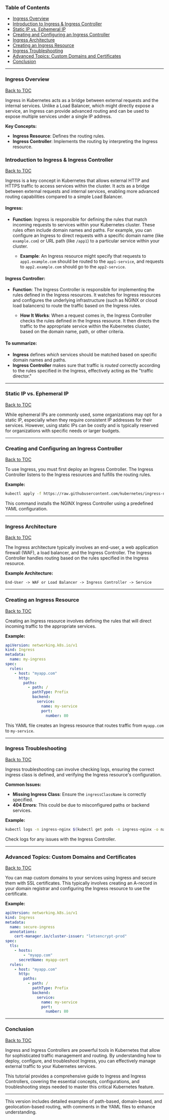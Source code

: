 
### **Table of Contents**
- [Ingress Overview](#ingress-overview)
- [Introduction to Ingress & Ingress Controller](#introduction-to-ingress--ingress-controller)
- [Static IP vs. Ephemeral IP](#static-ip-vs-ephemeral-ip)
- [Creating and Configuring an Ingress Controller](#creating-and-configuring-an-ingress-controller)
- [Ingress Architecture](#ingress-architecture)
- [Creating an Ingress Resource](#creating-an-ingress-resource)
- [Ingress Troubleshooting](#ingress-troubleshooting)
- [Advanced Topics: Custom Domains and Certificates](#advanced-topics-custom-domains-and-certificates)
- [Conclusion](#conclusion)

---

### **Ingress Overview**
[Back to TOC](#table-of-contents)

Ingress in Kubernetes acts as a bridge between external requests and the internal services. Unlike a Load Balancer, which might directly expose a service, an Ingress can provide advanced routing and can be used to expose multiple services under a single IP address.

**Key Concepts:**
- **Ingress Resource**: Defines the routing rules.
- **Ingress Controller**: Implements the routing by interpreting the Ingress resource.



### **Introduction to Ingress & Ingress Controller**
[Back to TOC](#table-of-contents)

Ingress is a key concept in Kubernetes that allows external HTTP and HTTPS traffic to access services within the cluster. It acts as a bridge between external requests and internal services, enabling more advanced routing capabilities compared to a simple Load Balancer.

#### **Ingress**:
- **Function**: Ingress is responsible for defining the rules that match incoming requests to services within your Kubernetes cluster. These rules often include domain names and paths. For example, you can configure an Ingress to direct requests with a specific domain name (like `example.com`) or URL path (like `/app1`) to a particular service within your cluster.
  
  - **Example**: An Ingress resource might specify that requests to `app1.example.com` should be routed to the `app1-service`, and requests to `app2.example.com` should go to the `app2-service`.

#### **Ingress Controller**:
- **Function**: The Ingress Controller is responsible for implementing the rules defined in the Ingress resources. It watches for Ingress resources and configures the underlying infrastructure (such as NGINX or cloud load balancers) to route the traffic based on the Ingress rules.
  
  - **How It Works**: When a request comes in, the Ingress Controller checks the rules defined in the Ingress resource. It then directs the traffic to the appropriate service within the Kubernetes cluster, based on the domain name, path, or other criteria.

#### **To summarize**:
- **Ingress** defines *which* services should be matched based on specific domain names and paths.
- **Ingress Controller** makes sure that traffic is *routed* correctly according to the rules specified in the Ingress, effectively acting as the "traffic director."

---

### **Static IP vs. Ephemeral IP**
[Back to TOC](#table-of-contents)

While ephemeral IPs are commonly used, some organizations may opt for a static IP, especially when they require consistent IP addresses for their services. However, using static IPs can be costly and is typically reserved for organizations with specific needs or larger budgets.

---

### **Creating and Configuring an Ingress Controller**
[Back to TOC](#table-of-contents)

To use Ingress, you must first deploy an Ingress Controller. The Ingress Controller listens to the Ingress resources and fulfills the routing rules.

**Example:**
```bash
kubectl apply -f https://raw.githubusercontent.com/kubernetes/ingress-nginx/main/deploy/static/provider/cloud/deploy.yaml
```
This command installs the NGINX Ingress Controller using a predefined YAML configuration.

---

### **Ingress Architecture**
[Back to TOC](#table-of-contents)

The Ingress architecture typically involves an end-user, a web application firewall (WAF), a load balancer, and the Ingress Controller. The Ingress Controller handles routing based on the rules specified in the Ingress resource.

**Example Architecture:**
```
End-User -> WAF or Load Balancer -> Ingress Controller -> Service
```

---

### **Creating an Ingress Resource**
[Back to TOC](#table-of-contents)

Creating an Ingress resource involves defining the rules that will direct incoming traffic to the appropriate services.

**Example:**
```yaml
apiVersion: networking.k8s.io/v1
kind: Ingress
metadata:
  name: my-ingress
spec:
  rules:
    - host: "myapp.com"
      http:
        paths:
          - path: /
            pathType: Prefix
            backend:
              service:
                name: my-service
                port:
                  number: 80
```
This YAML file creates an Ingress resource that routes traffic from `myapp.com` to `my-service`.

---

### **Ingress Troubleshooting**
[Back to TOC](#table-of-contents)

Ingress troubleshooting can involve checking logs, ensuring the correct ingress class is defined, and verifying the Ingress resource's configuration.

**Common Issues:**
- **Missing Ingress Class**: Ensure the `ingressClassName` is correctly specified.
- **404 Errors**: This could be due to misconfigured paths or backend services.

**Example:**
```bash
kubectl logs -n ingress-nginx $(kubectl get pods -n ingress-nginx -o name)
```
Check logs for any issues with the Ingress Controller.

---

### **Advanced Topics: Custom Domains and Certificates**
[Back to TOC](#table-of-contents)

You can map custom domains to your services using Ingress and secure them with SSL certificates. This typically involves creating an A-record in your domain registrar and configuring the Ingress resource to use the certificate.

**Example:**
```yaml
apiVersion: networking.k8s.io/v1
kind: Ingress
metadata:
  name: secure-ingress
  annotations:
    cert-manager.io/cluster-issuer: "letsencrypt-prod"
spec:
  tls:
    - hosts:
        - "myapp.com"
      secretName: myapp-cert
  rules:
    - host: "myapp.com"
      http:
        paths:
          - path: /
            pathType: Prefix
            backend:
              service:
                name: my-service
                port:
                  number: 80
```

---

### **Conclusion**
[Back to TOC](#table-of-contents)

Ingress and Ingress Controllers are powerful tools in Kubernetes that allow for sophisticated traffic management and routing. By understanding how to deploy, configure, and troubleshoot Ingress, you can effectively manage external traffic to your Kubernetes services.

This tutorial provides a comprehensive guide to Ingress and Ingress Controllers, covering the essential concepts, configurations, and troubleshooting steps needed to master this critical Kubernetes feature.

---

This version includes detailed examples of path-based, domain-based, and geolocation-based routing, with comments in the YAML files to enhance understanding.
